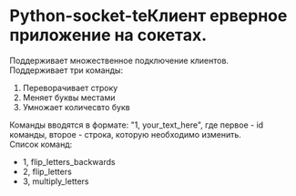 # Python-socket-teКлиент ерверное приложение на сокетах. <br>
Поддерживает множественное подключение клиентов. <br>
Поддерживает три команды:
<ol>
  <li>Переворачивает строку</li>
  <li>Меняет буквы местами</li>
  <li>Умножает количесвто букв</li>
</ol>
Команды вводятся в формате: "1, your_text_here", где первое - id команды, второе - строка, которую необходимо изменить.<br>
Список команд:
<ul>
  <li>1, flip_letters_backwards</li>
  <li>2, flip_letters</li>
  <li>3, multiply_letters</li>
</ul>
